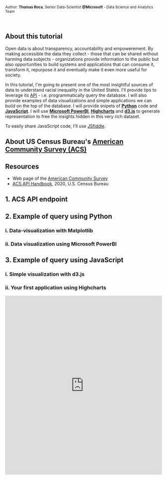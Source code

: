 <small>Author: **Thomas Roca**, Senior Data-Scientist **@Microsoft** - Data Science and Analytics Team</small>

<br>


## About this tutorial
Open data is about transparency, accountability and empowerement. By making accessible the data they collect - those that can be shared without harming data subjects - organizations provide information to the public but also opportunities to build systems and applications that can consume it, transform it, repurpose it and eventually make it even more useful for society. 

In this tutorial, I'm going to present one of the most insightful sources of data to understand racial inequality in the United States. I'll provide tips to leverage its [API](https://en.wikipedia.org/wiki/API) - i.e. programmatically query the database. I will also provide examples of data visualizations and simple applications we can build on the top of the database. I will provide snipets of [**Python**](https://www.python.org/) code and [**JavaScript**](https://developer.mozilla.org/en-US/docs/Web/JavaScript). I will use [**Microsoft PowerBI**](https://powerbi.microsoft.com/), [**Highcharts**](https://www.highcharts.com/) and [**d3.js**](https://d3js.org/) to generate representation to free the insights hidden in this very rich dataset.

To easily share JavaScript code, I'll use [JSfiddle](https://jsfiddle.net/). 

## About US Census Bureau's [American Community Survey (ACS)](https://www.census.gov/programs-surveys/acs)


## Resources
- Web page of the [American Community Survey](https://www.census.gov/programs-surveys/acs)
- [ACS API Handbook]( https://www.census.gov/content/dam/Census/library/publications/2020/acs/acs_api_handbook_2020.pdf), 2020, U.S. Census Bureau


## 1. ACS API endpoint

## 2. Example of query using Python

### i. Data-visualization with Matplotlib

### ii. Data visualization using Microsoft PowerBI

## 3. Example of query using JavaScript

### i. Simple visualization with d3.js

### ii. Your first application using Highcharts

<iframe width="100%" height="575px" src="https://jsfiddle.net/ThomasRoca/xfhsgc5w/embedded/result,js,html/" allowfullscreen="allowfullscreen" allowpaymentrequest frameborder="0"></iframe>
<br>

